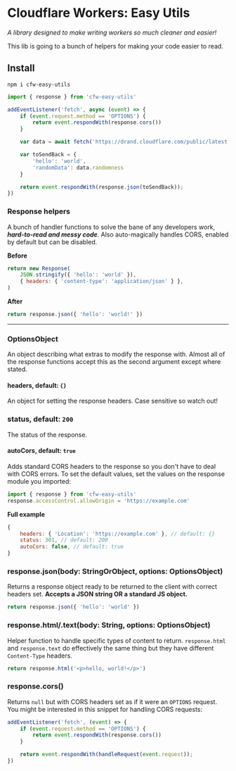 # Cloudflare Workers: Easy Utils
*A library designed to make writing workers so much cleaner and easier!*

This lib is going to a bunch of helpers for making your code easier to read.

## Install
`npm i cfw-easy-utils`

```js
import { response } from 'cfw-easy-utils'

addEventListener('fetch', async (event) => {
    if (event.request.method == 'OPTIONS') {
        return event.respondWith(response.cors())
    }

    var data = await fetch('https://drand.cloudflare.com/public/latest').then(resp => resp.json())

    var toSendBack = {
        'hello': 'world',
        'randomData': data.randomness
    }

    return event.respondWith(response.json(toSendBack));
})
```

### Response helpers
A bunch of handler functions to solve the bane of any developers work, ***hard-to-read and messy code***. Also auto-magically handles CORS, enabled by default but can be disabled.

**Before**
```js
return new Response(
    JSON.stringify({ 'hello': 'world' }),
    { headers: { 'content-type': 'application/json' } },
)
```

**After**
```js
return response.json({ 'hello': 'world!' })
```

---
### OptionsObject
An object describing what extras to modify the response with. Almost all of the response functions accept this as the second argument except where stated.

#### headers, default: `{}`
An object for setting the response headers. Case sensitive so watch out!

### status, default: `200`
The status of the response.

#### autoCors, default: `true`
Adds standard CORS headers to the response so you don't have to deal with CORS errors. To set the default values, set the values on the response module you imported:

```js
import { response } from 'cfw-easy-utils'
response.accessControl.allowOrigin = 'https://example.com'
```

**Full example**
```js
{
    headers: { 'Location': 'https://example.com' }, // default: {}
    status: 301, // default: 200
    autoCors: false, // default: true
}
```

### response.json(body: StringOrObject, options: OptionsObject)
Returns a response object ready to be returned to the client with correct headers set.
**Accepts a JSON string OR a standard JS object.**

```js
return response.json({ 'hello': 'world' })
```

### response.html/.text(body: String, options: OptionsObject)
Helper function to handle specific types of content to return. `response.html` and `response.text` do effectively the same thing but they have different `Content-Type` headers.

```js
return response.html('<p>hello, world!</p>')
```

### response.cors()
Returns `null` but with CORS headers set as if it were an `OPTIONS` request.
You might be interested in this snippet for handling CORS requests:

```js
addEventListener('fetch', (event) => {
    if (event.request.method == 'OPTIONS') {
        return event.respondWith(response.cors())
    }

    return event.respondWith(handleRequest(event.request));
})
```

